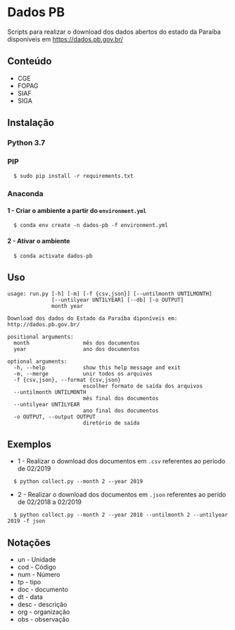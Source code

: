 # Dados PB

Scripts para realizar o download dos dados abertos do estado da Paraíba disponíveis em https://dados.pb.gov.br/

## Conteúdo

- CGE
- FOPAG
- SIAF
- SIGA

## Instalação

### Python 3.7

### PIP

```
  $ sudo pip install -r requirements.txt
```

### Anaconda

#### 1 - Criar o ambiente a partir do `environment.yml`

```
  $ conda env create -n dados-pb -f environment.yml
```

#### 2 - Ativar o ambiente

```
  $ conda activate dados-pb
```

## Uso

```
usage: run.py [-h] [-m] [-f {csv,json}] [--untilmonth UNTILMONTH]
              [--untilyear UNTILYEAR] [--db] [-o OUTPUT]
              month year

Download dos dados do Estado da Paraíba diponíveis em: http://dados.pb.gov.br/

positional arguments:
  month                 mês dos documentos
  year                  ano dos documentos

optional arguments:
  -h, --help            show this help message and exit
  -m, --merge           unir todos os arquivos
  -f {csv,json}, --format {csv,json}
                        escolher formato de saída dos arquivos
  --untilmonth UNTILMONTH
                        mês final dos documentos
  --untilyear UNTILYEAR
                        ano final dos documentos
  -o OUTPUT, --output OUTPUT
                        diretório de saída
```

## Exemplos

- 1 - Realizar o download dos documentos em `.csv` referentes ao período de 02/2019

```
  $ python collect.py --month 2 --year 2019
```

- 2 - Realizar o download dos documentos em `.json` referentes ao perído de 02/2018 a 02/2019

```
  $ python collect.py --month 2 --year 2018 --untilmonth 2 --untilyear 2019 -f json
```

## Notações

- un - Unidade
- cod - Código
- num - Número
- tp - tipo
- doc - documento
- dt - data
- desc - descrição
- org - organização
- obs - observação
